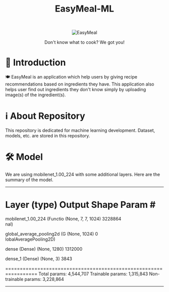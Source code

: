 <h1 align="center"> EasyMeal-ML </h1> <br>
<p align="center">
  <a>
    <img alt="EasyMeal" title="EasyMeal" src="https://github.com/Team-EasyMeal-C23-PC677/.github/assets/97155903/6310e3f9-e4ee-4509-a193-b1036aac0b1f.png">
  </a>
</p>

<p align="center">
  Don't know what to cook? We got you!
</p>

# 🤖 Introduction

🍽 EasyMeal is an application which help users by giving recipe recommendations based on ingredients they have. This application also helps user find out ingredients they don't know simply by uploading image(s) of the ingredient(s).

# ℹ About Repository

This repository is dedicated for machine learning development. Dataset, models, etc. are stored in this repository.

# 🛠 Model

We are using mobilenet_1.00_224 with some additional layers. Here are the summary of the model.

_________________________________________________________________
 Layer (type)                Output Shape              Param #   
=================================================================
 mobilenet_1.00_224 (Functio  (None, 7, 7, 1024)       3228864   
 nal)                                                            
                                                                 
 global_average_pooling2d (G  (None, 1024)             0         
 lobalAveragePooling2D)                                          
                                                                 
 dense (Dense)               (None, 1280)              1312000   
                                                                 
 dense_1 (Dense)             (None, 3)                 3843      
                                                                 
=================================================================
Total params: 4,544,707
Trainable params: 1,315,843
Non-trainable params: 3,228,864
_________________________________________________________________

